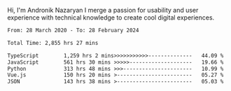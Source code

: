 Hi, I'm Andronik Nazaryan
I merge a passion for usability and user experience with technical knowledge to create cool digital experiences.


<!--START_SECTION:waka-->

```txt
From: 28 March 2020 - To: 28 February 2024

Total Time: 2,855 hrs 27 mins

TypeScript        1,259 hrs 2 mins>>>>>>>>>>>--------------   44.09 %
JavaScript        561 hrs 30 mins >>>>>--------------------   19.66 %
Python            313 hrs 48 mins >>>----------------------   10.99 %
Vue.js            150 hrs 20 mins >------------------------   05.27 %
JSON              143 hrs 38 mins >------------------------   05.03 %
```

<!--END_SECTION:waka-->
